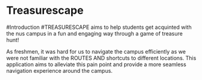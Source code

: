 # Treasurescape

#Introduction 
#TREASURESCAPE aims to help students get acquinted with the nus campus in a fun and engaging way through a game of treasure hunt!

As freshmen, it was hard for us to navigate the campus efficiently as we were not familiar with the ROUTES AND shortcuts to different locations. This application aims to alleviate this pain point and provide a more seamless navigation experience around the campus.
